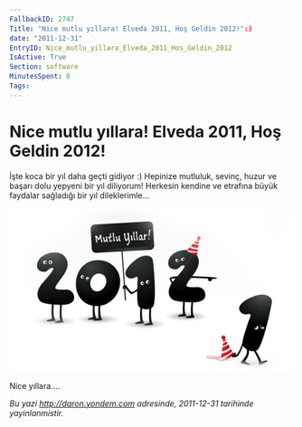 ```yaml
---
FallbackID: 2747
Title: "Nice mutlu yıllara! Elveda 2011, Hoş Geldin 2012!":)
date: "2011-12-31"
EntryID: Nice_mutlu_yillara_Elveda_2011_Hos_Geldin_2012
IsActive: True
Section: software
MinutesSpent: 0
Tags: 
---
```

# Nice mutlu yıllara! Elveda 2011, Hoş Geldin 2012!
İşte koca bir yıl daha geçti gidiyor :) Hepinize mutluluk, sevinç, huzur
ve başarı dolu yepyeni bir yıl diliyorum! Herkesin kendine ve etrafına
büyük faydalar sağladığı bir yıl dileklerimle...

![Mutlu yıllar!](media/Nice_mutlu_yillara_Elveda_2011_Hos_Geldin_2012/yilbasi.jpg)

Nice yıllara....



*Bu yazi http://daron.yondem.com adresinde, 2011-12-31 tarihinde yayinlanmistir.*

